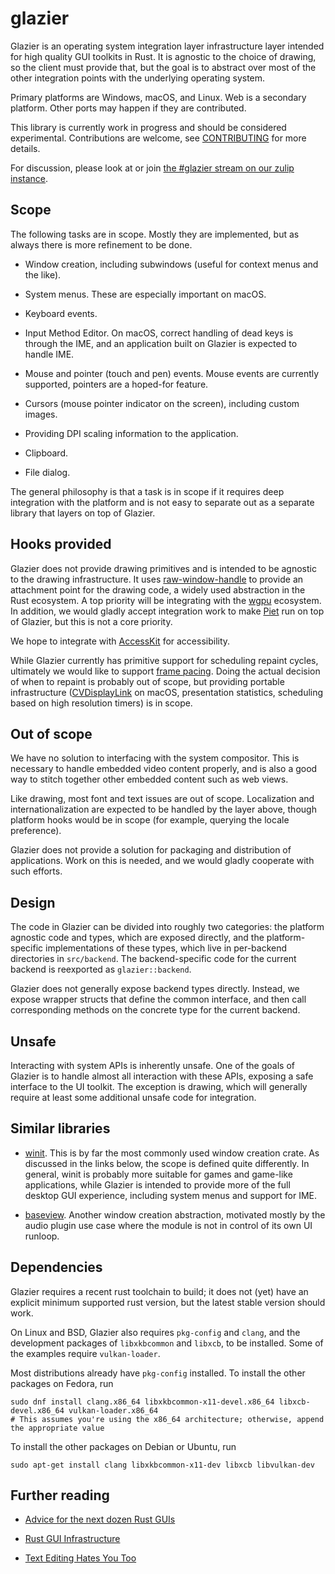 # glazier

Glazier is an operating system integration layer infrastructure layer intended for
high quality GUI toolkits in Rust. It is agnostic to the choice of drawing, so the
client must provide that, but the goal is to abstract over most of the other
integration points with the underlying operating system.

Primary platforms are Windows, macOS, and Linux. Web is a secondary platform.
Other ports may happen if they are contributed.

This library is currently work in progress and should be considered experimental.
Contributions are welcome, see [CONTRIBUTING](./CONTRIBUTING.md) for more details.

For discussion, please look at or join [the #glazier stream on our zulip instance](https://xi.zulipchat.com/#narrow/stream/351333-glazier).

## Scope

The following tasks are in scope. Mostly they are implemented, but as always
there is more refinement to be done.

* Window creation, including subwindows (useful for context menus and the like).

* System menus. These are especially important on macOS.

* Keyboard events.

* Input Method Editor. On macOS, correct handling of dead keys is through the
IME, and an application built on Glazier is expected to handle IME.

* Mouse and pointer (touch and pen) events. Mouse events are currently supported, pointers
are a hoped-for feature.

* Cursors (mouse pointer indicator on the screen), including custom images.

* Providing DPI scaling information to the application.

* Clipboard.

* File dialog.

The general philosophy is that a task is in scope if it requires deep integration
with the platform and is not easy to separate out as a separate library that layers
on top of Glazier.

## Hooks provided

Glazier does not provide drawing primitives and is intended to be agnostic to
the drawing infrastructure. It uses [raw-window-handle] to provide an attachment
point for the drawing code, a widely used abstraction in the Rust ecosystem. A
top priority will be integrating with the [wgpu](https://github.com/gfx-rs/wgpu)
ecosystem. In addition, we would gladly accept integration work to make [Piet]
run on top of Glazier, but this is not a core priority.

We hope to integrate with [AccessKit] for accessibility.

While Glazier currently has primitive support for scheduling repaint cycles,
ultimately we would like to support [frame pacing]. Doing the actual decision
of when to repaint is probably out of scope, but providing portable infrastructure
([CVDisplayLink] on macOS, presentation statistics, scheduling based on high resolution
timers) is in scope.

## Out of scope

We have no solution to interfacing with the system compositor. This is necessary
to handle embedded video content properly, and is also a good way to stitch
together other embedded content such as web views.

Like drawing, most font and text issues are out of scope. Localization and
internationalization are expected to be handled by the layer above, though platform
hooks would be in scope (for example, querying the locale preference).

Glazier does not provide a solution for packaging and distribution of applications.
Work on this is needed, and we would gladly cooperate with such efforts.

## Design

The code in Glazier can be divided into roughly two categories: the
platform agnostic code and types, which are exposed directly, and the
platform-specific implementations of these types, which live in per-backend
directories in `src/backend`. The backend-specific code for the current
backend is reexported as `glazier::backend`.

Glazier does not generally expose backend types directly. Instead, we
expose wrapper structs that define the common interface, and then call
corresponding methods on the concrete type for the current backend.

## Unsafe

Interacting with system APIs is inherently unsafe. One of the goals of
Glazier is to handle almost all interaction with these APIs, exposing
a safe interface to the UI toolkit. The exception is drawing, which will
generally require at least some additional unsafe code for integration.

## Similar libraries

* [winit]. This is by far the most commonly used window creation crate. As
discussed in the links below, the scope is defined quite differently. In general,
winit is probably more suitable for games and game-like applications, while Glazier
is intended to provide more of the full desktop GUI experience, including system
menus and support for IME.

* [baseview]. Another window creation abstraction, motivated mostly by the
audio plugin use case where the module is not in control of its own UI runloop.

## Dependencies

Glazier requires a recent rust toolchain to build; it does not (yet) have an
explicit minimum supported rust version, but the latest stable version should
work.

On Linux and BSD, Glazier also requires `pkg-config` and `clang`,
and the development packages of `libxkbcommon` and `libxcb`, to be installed.
Some of the examples require `vulkan-loader`.

Most distributions already have `pkg-config` installed. To install the other packages
on Fedora, run
```
sudo dnf install clang.x86_64 libxkbcommon-x11-devel.x86_64 libxcb-devel.x86_64 vulkan-loader.x86_64
# This assumes you're using the x86_64 architecture; otherwise, append the appropriate value
```
To install the other packages on Debian or Ubuntu, run
```
sudo apt-get install clang libxkbcommon-x11-dev libxcb libvulkan-dev
```

## Further reading

* [Advice for the next dozen Rust GUIs](https://raphlinus.github.io/rust/gui/2022/07/15/next-dozen-guis.html)

* [Rust GUI Infrastructure](http://www.cmyr.net/blog/rust-gui-infra.html)

* [Text Editing Hates You Too](https://lord.io/text-editing-hates-you-too/)


[druid]: https://github.com/linebender/druid
[winit]: https://github.com/rust-windowing/winit
[baseview]: https://github.com/RustAudio/baseview
[raw-window-handle]: https://github.com/rust-windowing/raw-window-handle
[AccessKit]: https://github.com/AccessKit/accesskit
[frame pacing]: https://raphlinus.github.io/ui/graphics/gpu/2021/10/22/swapchain-frame-pacing.html
[CVDisplayLink]: https://developer.apple.com/documentation/corevideo/cvdisplaylink
[Piet]: https://github.com/linebender/piet
